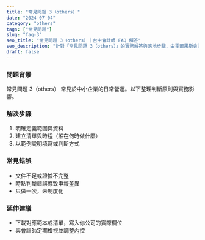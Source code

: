 ```yaml
---
title: "常見問題 3（others）"
date: "2024-07-04"
category: "others"
tags: ["常見問題"]
slug: "faq-3"
seo_title: "常見問題 3（others）｜台中會計師 FAQ 解答"
seo_description: "針對「常見問題 3（others）」的實務解答與落地步驟，由霍爾果斯會計師事務所整理。"
draft: false
---
```



### 問題背景
常見問題 3（others） 常見於中小企業的日常營運。以下整理判斷原則與實務影響。

### 解決步驟
1. 明確定義範圍與資料
2. 建立清單與時程（誰在何時做什麼）
3. 以範例說明填寫或判斷方式

### 常見錯誤
- 文件不足或證據不完整
- 時點判斷錯誤導致申報差異
- 只做一次，未制度化

### 延伸建議
- 下載對應範本或清單，寫入你公司的實際欄位
- 與會計師定期檢視並調整內控

